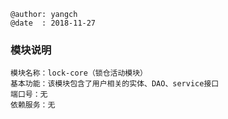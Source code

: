 ```
@author: yangch
@date  : 2018-11-27
```

### 模块说明 ###
```
模块名称：lock-core（锁仓活动模块）
基本功能：该模块包含了用户相关的实体、DAO、service接口
端口号：无
依赖服务：无

```
